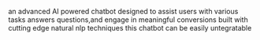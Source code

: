 an advanced AI powered chatbot designed to assist users with various tasks answers questions,and engage in meaningful conversions built with cutting edge natural nlp techniques this chatbot can be easily untegratable
